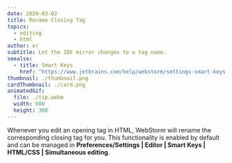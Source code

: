 ```yaml
---
date: 2020-03-02
title: Rename Closing Tag
topics:
  - editing
  - html
author: er
subtitle: Let the IDE mirror changes to a tag name.
seealso:
  - title: Smart Keys
    href: "https://www.jetbrains.com/help/webstorm/settings-smart-keys.html"
thumbnail: ./thumbnail.png
cardThumbnail: ./card.png
animatedGif:
  file: ./tip.webm
  width: 600
  height: 300
---
```


Whenever you edit an opening tag in HTML, WebStorm will rename the corresponding closing tag for you. This functionality is enabled by default and can be managed in **Preferences/Settings | Editor | Smart Keys | HTML/CSS | Simultaneous <tag></tag> editing**.
